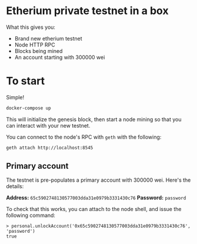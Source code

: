 # Etherium private testnet in a box

What this gives you:

- Brand new etherium testnet
- Node HTTP RPC
- Blocks being mined
- An account starting with 300000 wei

# To start

Simple!

```bash
docker-compose up
```

This will initialize the genesis block, then start a node mining so that you
can interact with your new testnet.

You can connect to the node's RPC with `geth` with the following:

```bash
geth attach http://localhost:8545
```

## Primary account

The testnet is pre-populates a primary account with 300000 wei. Here's the
details:

**Address:** `65c5902748130577003dda31e0979b3331430c76`
**Password:** `password`

To check that this works, you can attach to the node shell, and issue the
following command:

```
> personal.unlockAccount('0x65c5902748130577003dda31e0979b3331430c76', 'password')
true
```
